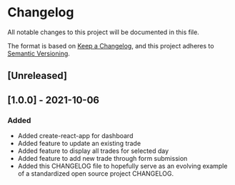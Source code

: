 # Changelog
All notable changes to this project will be documented in this file.

The format is based on [Keep a Changelog](https://keepachangelog.com/en/1.0.0/),
and this project adheres to [Semantic Versioning](https://semver.org/spec/v2.0.0.html).

## [Unreleased]

## [1.0.0] - 2021-10-06
### Added
- Added create-react-app for dashboard
- Added feature to update an existing trade
- Added feature to display all trades for selected day 
- Added feature to add new trade through form submission
- Added this CHANGELOG file to hopefully serve as an evolving example of a
  standardized open source project CHANGELOG.